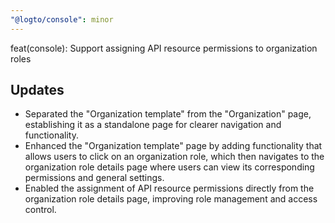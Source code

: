 ```yaml
---
"@logto/console": minor
---
```


feat(console): Support assigning API resource permissions to organization roles

## Updates

- Separated the "Organization template" from the "Organization" page, establishing it as a standalone page for clearer navigation and functionality.
- Enhanced the "Organization template" page by adding functionality that allows users to click on an organization role, which then navigates to the organization role details page where users can view its corresponding permissions and general settings.
- Enabled the assignment of API resource permissions directly from the organization role details page, improving role management and access control.
